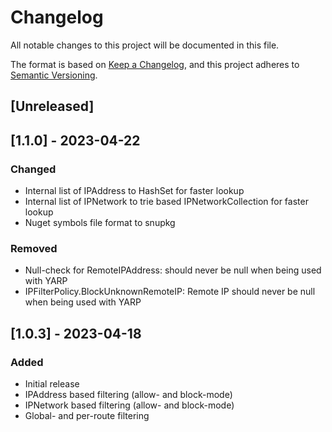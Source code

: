 # Changelog

All notable changes to this project will be documented in this file.

The format is based on [Keep a Changelog](https://keepachangelog.com/en/1.0.0/),
and this project adheres to [Semantic Versioning](https://semver.org/spec/v2.0.0.html).

## [Unreleased]

## [1.1.0] - 2023-04-22
### Changed
- Internal list of IPAddress to HashSet for faster lookup
- Internal list of IPNetwork to trie based IPNetworkCollection for faster lookup
- Nuget symbols file format to snupkg
### Removed
- Null-check for RemoteIPAddress: should never be null when being used with YARP
- IPFilterPolicy.BlockUnknownRemoteIP: Remote IP should never be null when being used with YARP

## [1.0.3] - 2023-04-18
### Added
- Initial release
- IPAddress based filtering (allow- and block-mode)
- IPNetwork based filtering (allow- and block-mode)
- Global- and per-route filtering